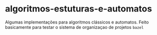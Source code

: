 # algoritmos-estuturas-e-automatos
Algumas implementações para algoritmos clássicos e automatos.
Feito basicamente para testar o sistema de organizaçao de projetos `bazel`
